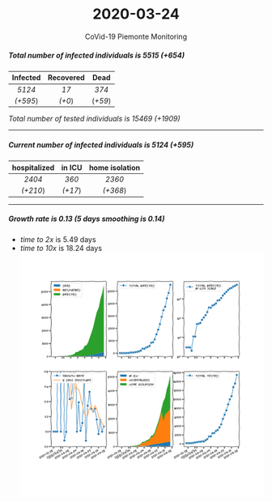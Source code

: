 <div align='center'>

# 2020-03-24
CoVid-19 Piemonte Monitoring
</div>

##### Total number of infected individuals is 5515 (+654)
Infected | Recovered | Dead
:---: | :---: | :---:
*5124* | *17* | *374*
*(+595*) | *(+0*) | (*+59*)

*Total number of tested individuals is 15469 (+1909)*
***
##### Current number of infected individuals is 5124 (+595)
hospitalized | in ICU | home isolation
:---: | :---: | :---:
*2404* |*360* |*2360*
*(+210*) |*(+17*) |*(+368*)
***
##### Growth rate is 0.13 (5 days smoothing is 0.14)
- *time to 2x* is 5.49 days
- *time to 10x* is 18.24 days
![stats][stats]

[stats]: stats_Piemonte.png
